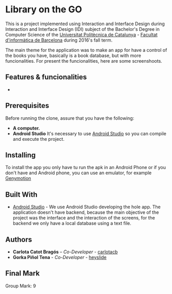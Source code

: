 # Library on the GO

This is a project implemented using Interaction and Interface Design during Interaction and Interface Design (IDI) subject of the Bachelor's Degree in Computer Science of the [Universitat Politècnica de Catalunya](https://www.upc.edu/ca) - [Facultat d'informàtica de Barcelona](https://www.fib.upc.edu/) during 2016's fall term. 

The main theme for the application was to make an app for have a control of the books you have, basically is a book database, but with more funcionalities. For present the funcionalities, here are some screenshoots.



## Features & funcionalities

* 


## Prerequisites
Before running the clone, assure that you have the following:

- **A computer.**
- **Android Studio** It's necessary to use [Android Studio](https://developer.android.com/studio/) so you can compile and execute the project.

## Installing

To install the app you only have tu run the apk in an Android Phone or if you don't have and Android phone, you can use an emulator, for example [Genymotion](https://www.genymotion.com/fun-zone/)


## Built With

* [Android Studio](https://developer.android.com/studio/) - We use Android Studio developing the hole app. The application doesn't have backend, because the main objective of the project was the interface and the interaction of the screens, for the backend we only have a local database using a text file.

## Authors

* **Carlota Catot Bragós** – _Co-Developer_ - [carlotacb](https://github.com/carlotacb)
* **Gorka Piñol Tena** - _Co-Developer_ - [heyslide](https://github.com/heyslide)

## Final Mark

Group Mark: 9
